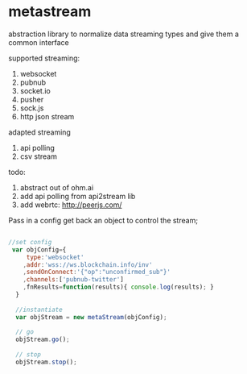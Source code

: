 # metastream
abstraction library to normalize data streaming types and give them a common interface

supported streaming:
1. websocket
2. pubnub
3. socket.io
4. pusher
5. sock.js
6. http json stream

adapted streaming
1. api polling
2. csv stream

todo:

1. abstract out of ohm.ai
2. add api polling from api2stream lib
3. add webrtc: http://peerjs.com/

Pass in a config
get back an object to control the stream;

```javascript

//set config
 var objConfig={ 
     type:'websocket'
    ,addr:'wss://ws.blockchain.info/inv'
    ,sendOnConnect:'{"op":"unconfirmed_sub"}'
    ,channels:['pubnub-twitter']
    ,fnResults=function(results){ console.log(results); }
  }
  
  //instantiate
  var objStream = new metaStream(objConfig);
  
  // go
  objStream.go();
  
  // stop
  objStream.stop();

```
